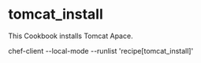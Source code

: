 # tomcat_install

This Cookbook installs Tomcat Apace.

chef-client --local-mode --runlist 'recipe[tomcat_install]'
